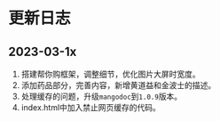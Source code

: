 # 更新日志
## 2023-03-1x
1. 搭建帮你购框架，调整细节，优化图片大屏时宽度。
2. 添加药品部分，完善内容，新增黄道益和金波士的描述。
3. 处理缓存的问题，升级`mangodoc`到`1.0.9`版本。
4. index.html中加入禁止网页缓存的代码。
